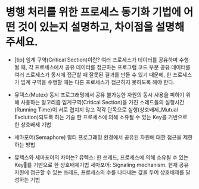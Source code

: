 # 병행 처리를 위한 프로세스 동기화 기법에 어떤 것이 있는지 설명하고, 차이점을 설명해주세요.

- [tip] 임계 구역(Critical Section)이란?
여러 프로세스가 데이터를 공유하며 수행될 때, 각 프로세스에서 공유 데이터를 접근하는 프로그램 코드 부분
공유 데이터를 여러 프로세스가 동시에 접근할 때 잘못된 결과를 만들 수 있기 때문에,
한 프로세스가 임계 구역을 수행할 때는 다른 프로세스가 접근하지 못하도록 해야 한다.

- 뮤텍스(Mutex)
동시 프로그래밍에서 공유 불가능한 자원의 동시 사용을 피하기 위해 사용하는 알고리즘
임계구역(Critical Section)을 가진 스레드들의 실행시간(Running Time)이 서로 겹치지 않고 각각 단독으로 실행(상호배제_Mutual Exclution)되도록 하는 기술
한 프로세스에 의해 소유될 수 있는 Key를 기반으로 한 상호배제 기법

- 세마포어(Semaphore)
멀티 프로그래밍 환경에서 공유된 자원에 대한 접근을 제한하는 방법 

- 뮤텍스와 세마포어의 차이는?
뮤텍스: 한 쓰레드, 프로세스에 의해 소유될 수 있는 Key🔑를 기반으로 한 상호배제기법
세마포어: Signaling mechanism. 현재 공유자원에 접근할 수 있는 쓰레드, 프로세스의 수를 나타내는 값을 두어 상호배제를 달성하는 기법
